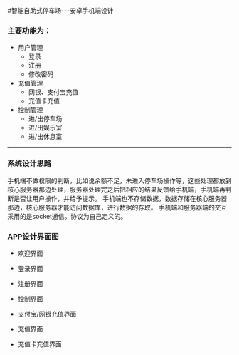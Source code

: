 #智能自助式停车场---安卓手机端设计

### 主要功能为：

- 用户管理
    - 登录
    - 注册
    - 修改密码
- 充值管理
    - 网银、支付宝充值
    - 充值卡充值
- 控制管理
    - 进/出停车场
    - 进/出娱乐室
    - 进/出休息室

----

### 系统设计思路

手机端不做权限的判断，比如说余额不足，未进入停车场操作等，这些处理都放到核心服务器那边处理，服务器处理完之后把相应的结果反馈给手机端，手机端再判断是否让用户操作，并给予提示。
手机端也不存储数据，数据存储在核心服务器那边，核心服务器才能访问数据库，进行数据的存取。
手机端和服务器端的交互采用的是socket通信。协议为自己定义的。

### APP设计界面图

- 欢迎界面


- 登录界面


- 注册界面


- 控制界面

- 支付宝/网银充值界面


- 充值界面


- 充值卡充值界面

